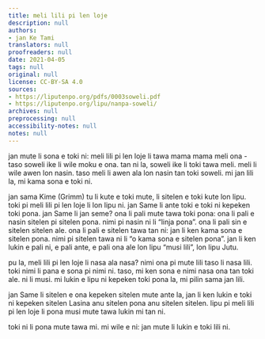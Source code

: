 ```yaml
---
title: meli lili pi len loje
description: null
authors:
- jan Ke Tami
translators: null
proofreaders: null
date: 2021-04-05
tags: null
original: null
license: CC-BY-SA 4.0
sources:
- https://liputenpo.org/pdfs/0003soweli.pdf
- https://liputenpo.org/lipu/nanpa-soweli/
archives: null
preprocessing: null
accessibility-notes: null
notes: null
---
```


jan mute li sona e toki ni: meli lili pi len loje li tawa mama mama meli ona - taso soweli ike li wile moku e ona. tan ni la, soweli ike li toki tawa meli. meli li wile awen lon nasin. taso meli li awen ala lon nasin tan toki soweli. mi jan lili la, mi kama sona e toki ni.

jan sama Kime (Grimm) tu li kute e toki mute, li sitelen e toki kute lon lipu. toki pi meli lili pi len loje li lon lipu ni. jan Same li ante toki e toki ni kepeken toki pona. jan Same li jan seme? ona li pali mute tawa toki pona: ona li pali e nasin sitelen pi sitelen pona. nimi pi nasin ni li “linja pona”. ona li pali sin e sitelen sitelen ale. ona li pali e sitelen tawa tan ni: jan li ken kama sona e sitelen pona. nimi pi sitelen tawa ni li “o kama sona e sitelen pona”. jan li ken lukin e pali ni, e pali ante, e pali ona ale lon lipu “musi lili”, lon lipu Jutu.

pu la, meli lili pi len loje li nasa ala nasa? nimi ona pi mute lili taso li nasa lili. toki nimi li pana e sona pi nimi ni. taso, mi ken sona e nimi nasa ona tan toki ale. ni li musi. mi lukin e lipu ni kepeken toki pona la, mi pilin sama jan lili.

jan Same li sitelen e ona kepeken sitelen mute ante la, jan li ken lukin e toki ni kepeken sitelen Lasina anu sitelen pona anu sitelen sitelen. lipu pi meli lili pi len loje li pona musi mute tawa lukin mi tan ni.

toki ni li pona mute tawa mi. mi wile e ni: jan mute li lukin e toki lili ni.